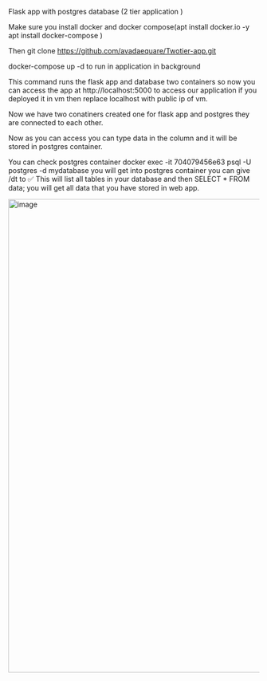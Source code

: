 Flask app with postgres database (2 tier application )

Make sure you install docker and docker compose(apt install docker.io -y apt install docker-compose )

Then git clone https://github.com/avadaequare/Twotier-app.git

docker-compose up -d to run in application in background

This command runs the flask app and database two containers so now you can access the app at http://localhost:5000 to access our application if you deployed it in vm then 
replace localhost with public ip of vm.

Now we have two conatiners created one for flask app and postgres they are connected to each other.

Now as you can access you can type data in the column and it will be stored in postgres container.

You can check postgres container docker exec -it 704079456e63 psql -U postgres -d mydatabase you will get into postgres container you can give /dt to ✅ 
This will list all tables in your database and then SELECT * FROM data; you will get all data that you have stored in web app.

<img width="950" alt="image" src="https://github.com/user-attachments/assets/945ea810-5340-4ee7-8925-3a392209cc30" />
